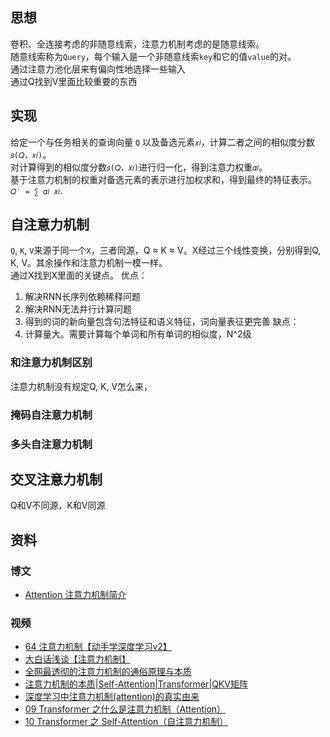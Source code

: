 ## 思想
卷积、全连接考虑的非随意线索，注意力机制考虑的是随意线索。  
随意线索称为`Query`，每个输入是一个非随意线索`key`和它的值`value`的对。  
通过注意力池化层来有偏向性地选择一些输入  
通过Q找到V里面比较重要的东西 


## 实现
给定一个与任务相关的查询向量 `Q` 以及备选元素`𝑥𝑖`，计算二者之间的相似度分数`𝑠(𝑄，𝑥𝑖)`。  
对计算得到的相似度分数`𝑠(𝑄，𝑥𝑖)`进行归一化，得到注意力权重`𝛼𝑖`。  
基于注意力机制的权重对备选元素的表示进行加权求和，得到最终的特征表示。`𝑄′ = ∑ 𝛼𝑖 𝑥𝑖`. 


## 自注意力机制
`Q`, `K`, `V`来源于同一个`X`，三者同源，Q $\approx$ K $\approx$ V。X经过三个线性变换，分别得到Q, K, V。其余操作和注意力机制一模一样。  
通过X找到X里面的关键点。
优点：
1. 解决RNN长序列依赖稀释问题
2. 解决RNN无法并行计算问题
3. 得到的词的新向量包含句法特征和语义特征，词向量表征更完善
缺点：
1. 计算量大。需要计算每个单词和所有单词的相似度，N^2级 

### 和注意力机制区别
注意力机制没有规定Q, K, V怎么来，

### 掩码自注意力机制

### 多头自注意力机制


## 交叉注意力机制
Q和V不同源，K和V同源


## 资料

### 博文
* [Attention 注意力机制简介](https://juejin.cn/post/7203285698074116151)

### 视频
* [64 注意力机制【动手学深度学习v2】](https://www.bilibili.com/video/BV1264y1i7R1/)
* [大白话浅谈【注意力机制】](https://www.bilibili.com/video/BV1Ff4y187nr/)
* [全网最透彻的注意力机制的通俗原理与本质](https://www.bilibili.com/video/BV1nL4y1j7hA/?spm_id_from=333.788&vd_source=7d7ddc7dc3515a96240c23fbbc06a03d)
* [注意力机制的本质|Self-Attention|Transformer|QKV矩阵](https://www.bilibili.com/video/BV1dt4y1J7ov/)
* [深度学习中注意力机制(attention)的真实由来](https://www.bilibili.com/video/BV1XT4y1y7P7/)
* [09 Transformer 之什么是注意力机制（Attention）](https://www.bilibili.com/video/BV1QW4y167iq)
* [10 Transformer 之 Self-Attention（自注意力机制）](https://www.bilibili.com/video/BV1ht4y187JE/)